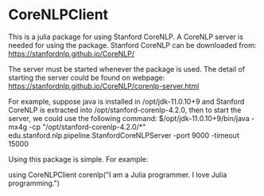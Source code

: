 # CoreNLPClient

This is a julia package for using Stanford CoreNLP. A CoreNLP server is needed for using the package. Stanford CoreNLP can be downloaded from:
https://stanfordnlp.github.io/CoreNLP/

The server must be started whenever the package is used. The detail of starting the server could be found on webpage:
https://stanfordnlp.github.io/CoreNLP/corenlp-server.html

For example, suppose java is installed in /opt/jdk-11.0.10+9 and Stanford CoreNLP is extracted into /opt/stanford-corenlp-4.2.0, then to start the server, we could use the following command:
$/opt/jdk-11.0.10+9/bin/java -mx4g -cp "/opt/stanford-corenlp-4.2.0/*" edu.stanford.nlp.pipeline.StanfordCoreNLPServer -port 9000 -timeout 15000

Using this package is simple. For example:

using CoreNLPClient
corenlp("I am a Julia programmer. I love Julia programming.")